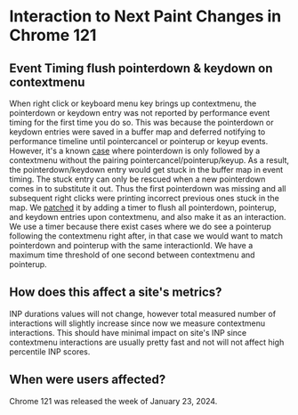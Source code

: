 # Interaction to Next Paint Changes in Chrome 121

## Event Timing flush pointerdown & keydown on contextmenu

When right click or keyboard menu key brings up contextmenu, the pointerdown or
keydown entry was not reported by performance event timing for the first time
you do so. This was because the pointerdown or keydown entries were saved in a
buffer map and deferred notifying to performance timeline until pointercancel
or pointerup or keyup events. However, it's a known [case](https://github.com/w3c/pointerevents/issues/408)
where pointerdown is only followed by a contextmenu without the pairing
pointercancel/pointerup/keyup. As a result, the pointerdown/keydown entry would
get stuck in the buffer map in event timing. The stuck entry can only be
rescued when a new pointerdown comes in to substitute it out. Thus the first
pointerdown was missing and all subsequent right clicks were printing incorrect
previous ones stuck in the map.
We [patched](https://chromium.googlesource.com/chromium/src/+/7ed67e1b59cfe5cb1c4674dc7db59c2c5ae90cbd)
it by adding a timer to flush all pointerdown, pointerup, and keydown entries
upon contextmenu, and also make it as an interaction. We use a timer because
there exist cases where we do see a pointerup following the contextmenu right
after, in that case we would want to match pointerdown and pointerup with the
same interactionId. We have a maximum time threshold of one second between
contextmenu and pointerup.

## How does this affect a site's metrics?

INP durations values will not change, however total measured number of
interactions will slightly increase since now we measure contextmenu
interactions. This should have minimal impact on site's INP since
contextmenu interactions are usually pretty fast and not will not affect high
percentile INP scores.

## When were users affected?

Chrome 121 was released the week of January 23, 2024.
